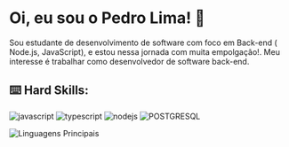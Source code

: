 # Oi, eu sou o Pedro Lima! :vulcan_salute:

Sou estudante de desenvolvimento de software com foco em Back-end ( Node.js, JavaScript), e estou nessa jornada com muita empolgação!.
Meu interesse é trabalhar como desenvolvedor de software back-end.

## :keyboard: Hard Skills:
![javascript](https://img.shields.io/badge/JavaScript-323330?style=for-the-badge&logo=javascript&logoColor=F7DF1E)
![typescript](https://img.shields.io/badge/TypeScript-007ACC?style=for-the-badge&logo=typescript&logoColor=white)
![nodejs](https://img.shields.io/badge/Node%20js-339933?style=for-the-badge&logo=nodedotjs&logoColor=white)
![POSTGRESQL](https://img.shields.io/badge/PostgreSQL-316192?style=for-the-badge&logo=postgresql&logoColor=white)

![Linguagens Principais](https://github-readme-stats.vercel.app/api/top-langs/?username=pedro-vnn&theme=tokyonight&hide_border=true&custom_title=Linguagens%20%Principais)
